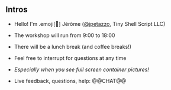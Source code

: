 ## Intros

- Hello! I'm .emoji[🐳] Jérôme ([@jpetazzo](https://twitter.com/jpetazzo), Tiny Shell Script LLC)

- The workshop will run from 9:00 to 18:00

- There will be a lunch break (and coffee breaks!)

- Feel free to interrupt for questions at any time

- *Especially when you see full screen container pictures!*

- Live feedback, questions, help: @@CHAT@@
